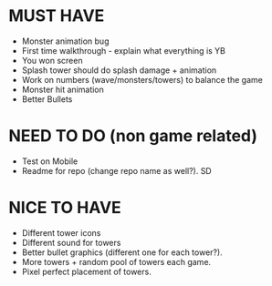 # MUST HAVE
- Monster animation bug
- First time walkthrough - explain what everything is YB
- You won screen
- Splash tower should do splash damage + animation
- Work on numbers (wave/monsters/towers) to balance the game
- Monster hit animation
- Better Bullets

# NEED TO DO (non game related)
- Test on Mobile
- Readme for repo (change repo name as well?). SD

# NICE TO HAVE
- Different tower icons
- Different sound for towers
- Better bullet graphics (different one for each tower?).
- More towers + random pool of towers each game.
- Pixel perfect placement of towers.
